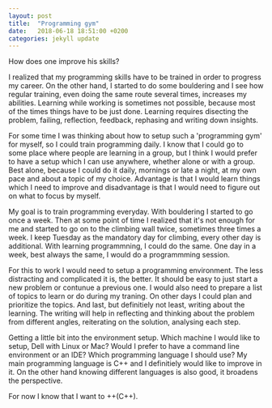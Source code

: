 ```yaml
---
layout: post
title:  "Programming gym"
date:   2018-06-18 18:51:00 +0200
categories: jekyll update
---
```

How does one improve his skills?

I realized that my programming skills have to be trained in order to progress my career. On the other hand, I started to do some bouldering and I see how regular training, even doing the same route several times, increases my abilities. Learning while working is sometimes not possible, because most of the times things have to be just done. Learning requires disecting the problem, failing, reflection, feedback, rephasing and writing down insights.

For some time I was thinking about how to setup such a 'programming gym' for myself, so I could train programming daily. I know that I could go to some place where people are learning in a group, but I think I would prefer to have a setup which I can use anywhere, whether alone or with a group. Best alone, because I could do it daily, mornings or late a night, at my own pace and about a topic of my choice. Advantage is that I would learn things which I need to improve and disadvantage is that I would need to figure out on what to focus by myself.

My goal is to train programming everyday. With bouldering I started to go once a week. Then at some point of time I realized that it's not enough for me and started to go on to the climbing wall twice, sometimes three times a week. I keep Tuesday as the mandatory day for climbing, every other day is additional. With learning programmning, I could do the same. One day in a week, best always the same, I would do a programmming session.

For this to work I would need to setup a programming environment. The less distracting and complicated it is, the better. It should be easy to just start a new problem or contunue a previous one. I would also need to prepare a list of topics to learn or do during my traning. On other days I could plan and prioritize the topics. And last, but definitiely not least, writing about the learning. The writing will help in reflecting and thinking about the problem from different angles, reiterating on the solution, analysing each step.

Getting a little bit into the environment setup. Which machine I would like to setup, Dell with Linux or Mac? Would I prefer to have a command line environment or an IDE? Which programming language I should use? My main programming language is C++ and I definitiely would like to improve in it. On the other hand knowing different languages is also good, it broadens the perspective. 

For now I know that I want to ++(C++).
